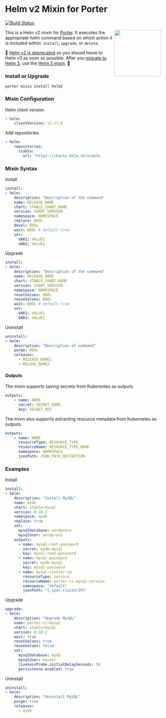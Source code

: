 # Helm v2 Mixin for Porter

[![Build Status](https://dev.azure.com/getporter/porter/_apis/build/status/helm2-mixin?branchName=main)](https://dev.azure.com/getporter/porter/_build/latest?definitionId=11&branchName=main)

<img src="https://porter.sh/images/mixins/helm.svg" align="right" width="150px"/>

This is a Helm v2 mixin for [Porter](https://github.com/getporter/porter). It
executes the appropriate helm command based on which action it is included
within: `install`, `upgrade`, or `delete`.

🚨 [Helm v2 is deprecated](https://helm.sh/blog/helm-2-becomes-unsupported/) so
you should move to Helm v3 as soon as possible. After you [migrate to Helm
3](https://helm.sh/docs/topics/v2_v3_migration/), use the [Helm 3
mixin](https://github.com/MChorfa/porter-helm3). 🚀

### Install or Upgrade

```shell
porter mixin install helm2
```

### Mixin Configuration

Helm client version

```yaml
- helm:
    clientVersion: v2.17.0
```

Add repositories

```yaml
- helm:
    repositories:
      stable:
        url: "https://charts.helm.sh/stable
```

### Mixin Syntax

Install

```yaml
install:
- helm:
    description: "Description of the command"
    name: RELEASE_NAME
    chart: STABLE_CHART_NAME
    version: CHART_VERSION
    namespace: NAMESPACE
    replace: BOOL
    devel: BOOL
    wait: BOOL # default true
    set:
      VAR1: VALUE1
      VAR2: VALUE2
```

Upgrade

```yaml
install:
- helm:
    description: "Description of the command"
    name: RELEASE_NAME
    chart: STABLE_CHART_NAME
    version: CHART_VERSION
    namespace: NAMESPACE
    resetValues: BOOL
    reuseValues: BOOL
    wait: BOOL # default true
    set:
      VAR1: VALUE1
      VAR2: VALUE2
```

Uninstall

```yaml
uninstall:
- helm:
    description: "Description of command"
    purge: BOOL
    releases:
      - RELEASE_NAME1
      - RELASE_NAME2
```

#### Outputs

The mixin supports saving secrets from Kuberentes as outputs.

```yaml
outputs:
    - name: NAME
      secret: SECRET_NAME
      key: SECRET_KEY
```

The mixin also supports extracting resource metadata from Kubernetes as outputs.

```yaml
outputs:
    - name: NAME
      resourceType: RESOURCE_TYPE
      resourceName: RESOURCE_TYPE_NAME
      namespace: NAMESPACE
      jsonPath: JSON_PATH_DEFINITION
```

### Examples

Install

```yaml
install:
- helm:
    description: "Install MySQL"
    name: mydb
    chart: stable/mysql
    version: 0.10.2
    namespace: mydb
    replace: true
    set:
      mysqlDatabase: wordpress
      mysqlUser: wordpress
    outputs:
      - name: mysql-root-password
        secret: mydb-mysql
        key: mysql-root-password
      - name: mysql-password
        secret: mydb-mysql
        key: mysql-password
      - name: mysql-cluster-ip
        resourceType: service
        resourceName: porter-ci-mysql-service
        namespace: "default"
        jsonPath: "{.spec.clusterIP}"
```

Upgrade

```yaml
upgrade:
- helm:
    description: "Upgrade MySQL"
    name: porter-ci-mysql
    chart: stable/mysql
    version: 0.10.2
    wait: true
    resetValues: true
    reuseValues: false
    set:
      mysqlDatabase: mydb
      mysqlUser: myuser
      livenessProbe.initialDelaySeconds: 30
      persistence.enabled: true
```

Uninstall

```yaml
uninstall:
- helm:
    description: "Uninstall MySQL"
    purge: true
    releases:
      - mydb
```
